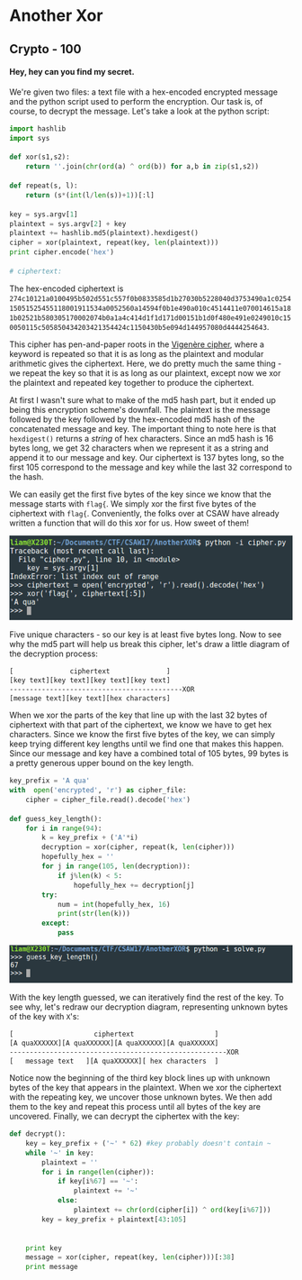 # Another Xor
## Crypto - 100

#### Hey, hey can you find my secret.

We're given two files: a text file with a hex-encoded encrypted message and the python script used to perform the encryption. Our task is, of course, to decrypt the message. Let's take a look at the python script:
```python
import hashlib
import sys

def xor(s1,s2):
    return ''.join(chr(ord(a) ^ ord(b)) for a,b in zip(s1,s2))

def repeat(s, l):
    return (s*(int(l/len(s))+1))[:l]

key = sys.argv[1]
plaintext = sys.argv[2] + key
plaintext += hashlib.md5(plaintext).hexdigest()
cipher = xor(plaintext, repeat(key, len(plaintext)))
print cipher.encode('hex')

# ciphertext: 
```

The hex-encoded ciphertext is `274c10121a0100495b502d551c557f0b0833585d1b27030b5228040d3753490a1c025415051525455118001911534a0052560a14594f0b1e490a010c4514411e070014615a181b02521b580305170002074b0a1a4c414d1f1d171d00151b1d0f480e491e0249010c150050115c505850434203421354424c1150430b5e094d144957080d4444254643`.

This cipher has pen-and-paper roots in the [Vigenère cipher](https://en.wikipedia.org/wiki/Vigen%C3%A8re_cipher), where a keyword is repeated so that it is as long as the plaintext and modular arithmetic gives the ciphertext. Here, we do pretty much the same thing - we repeat the key so that it is as long as our plaintext, except now we xor the plaintext and repeated key together to produce the ciphertext.

At first I wasn't sure what to make of the md5 hash part, but it ended up being this encryption scheme's downfall. The plaintext is the message followed by the key followed by the hex-encoded md5 hash of the concatenated message and key. The important thing to note here is that `hexdigest()` returns a _string_ of hex characters. Since an md5 hash is 16 bytes long, we get 32 characters when we represent it as a string and append it to our message and key. Our ciphertext is 137 bytes long, so the first 105 correspond to the message and key while the last 32 correspond to the hash.

We can easily get the first five bytes of the key since we know that the message starts with `flag{`. We simply xor the first five bytes of the ciphertext with `flag{`. Conveniently, the folks over at CSAW have already written a function that will do this xor for us. How sweet of them!

![First5](img/first5.png)

Five unique characters - so our key is at least five bytes long. Now to see why the md5 part will help us break this cipher, let's draw a little diagram of the decryption process:

```
[              ciphertext              ]
[key text][key text][key text][key text]
-------------------------------------------XOR
[message text][key text][hex characters]
```

When we xor the parts of the key that line up with the last 32 bytes of ciphertext with that part of the ciphertext, we know we have to get hex characters. Since we know the first five bytes of the key, we can simply keep trying different key lengths until we find one that makes this happen. Since our message and key have a combined total of 105 bytes, 99 bytes is a pretty generous upper bound on the key length.

```python
key_prefix = 'A qua'
with  open('encrypted', 'r') as cipher_file:
    cipher = cipher_file.read().decode('hex')

def guess_key_length():
    for i in range(94):
        k = key_prefix + ('A'*i)
        decryption = xor(cipher, repeat(k, len(cipher)))
        hopefully_hex = ''
        for j in range(105, len(decryption)):
            if j%len(k) < 5:
                hopefully_hex += decryption[j]
        try:
            num = int(hopefully_hex, 16)
            print(str(len(k)))
        except:
            pass
```

![KeyLength](img/keylength.png)

With the key length guessed, we can iteratively find the rest of the key. To see why, let's redraw our decryption diagram, representing unknown bytes of the key with `X`'s:

```
[                    ciphertext                    ]
[A quaXXXXXX][A quaXXXXXX][A quaXXXXXX][A quaXXXXXX]
------------------------------------------------------XOR
[   message text   ][A quaXXXXXX][ hex characters  ]
```
Notice now the beginning of the third key block lines up with unknown bytes of the key that appears in the plaintext. When we xor the ciphertext with the repeating key, we uncover those unknown bytes. We then add them to the key and repeat this process until all bytes of the key are uncovered. Finally, we can decrypt the ciphertex with the key:

```python
def decrypt():
    key = key_prefix + ('~' * 62) #key probably doesn't contain ~
    while '~' in key:
        plaintext = ''
        for i in range(len(cipher)):
            if key[i%67] == '~':
                plaintext += '~'
            else:
                plaintext += chr(ord(cipher[i]) ^ ord(key[i%67]))
        key = key_prefix + plaintext[43:105]
        

    print key
    message = xor(cipher, repeat(key, len(cipher)))[:38]
    print message
```